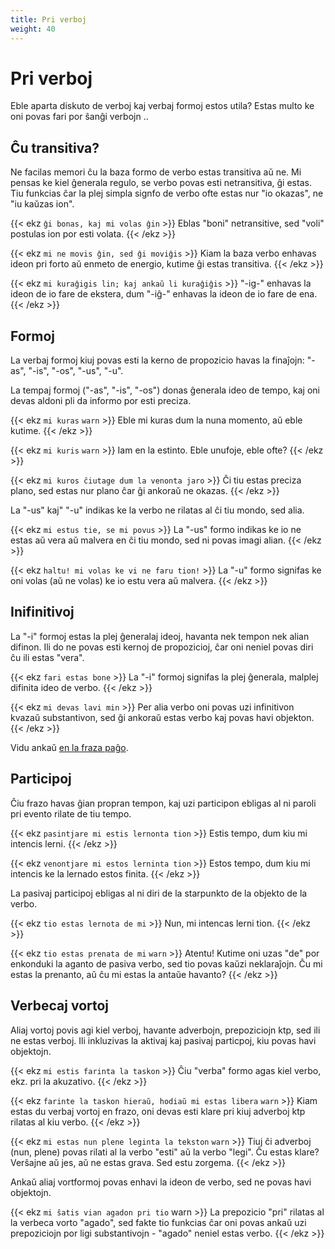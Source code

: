 ```yaml
---
title: Pri verboj
weight: 40
---
```


# Pri verboj

Eble aparta diskuto de verboj kaj verbaj formoj estos utila? Estas multo ke oni povas fari por ŝanĝi verbojn ..

## Ĉu transitiva?

Ne facilas memori ĉu la baza formo de verbo estas transitiva aŭ ne. Mi pensas ke kiel ĝenerala regulo, se verbo povas esti netransitiva, ĝi estas. Tiu funkcias ĉar la plej simpla signfo de verbo ofte estas nur "io okazas", ne "iu kaŭzas ion".

{{< ekz `ĝi bonas, kaj mi volas ĝin` >}}
Eblas "boni" netransitive, sed "voli" postulas ion por esti volata.
{{< /ekz >}}

{{< ekz `mi ne movis ĝin, sed ĝi moviĝis` >}}
Kiam la baza verbo enhavas ideon pri forto aŭ enmeto de energio, kutime ĝi estas transitiva.
{{< /ekz >}}

{{< ekz `mi kuraĝigis lin; kaj ankaŭ li kuraĝiĝis` >}}
"-ig-" enhavas la ideon de io fare de ekstera, dum "-iĝ-" enhavas la ideon de io fare de ena.
{{< /ekz >}}

## Formoj

La verbaj formoj kiuj povas esti la kerno de propozicio havas la finaĵojn: "-as", "-is", "-os", "-us", "-u".

La tempaj formoj ("-as", "-is", "-os") donas ĝenerala ideo de tempo, kaj oni devas aldoni pli da informo por esti preciza.

{{< ekz `mi kuras` `warn` >}}
Eble mi kuras dum la nuna momento, aŭ eble kutime.
{{< /ekz >}}

{{< ekz `mi kuris` `warn` >}}
Iam en la estinto. Eble unufoje, eble ofte?
{{< /ekz >}}

{{< ekz `mi kuros ĉiutage dum la venonta jaro` >}}
Ĉi tiu estas preciza plano, sed estas nur plano ĉar ĝi ankoraŭ ne okazas.
{{< /ekz >}}

La "-us" kaj" "-u" indikas ke la verbo ne rilatas al ĉi tiu mondo, sed alia.

{{< ekz `mi estus tie, se mi povus` >}}
La "-us" formo indikas ke io ne estas aŭ vera aŭ malvera en ĉi tiu mondo, sed ni povas imagi alian.
{{< /ekz >}}

{{< ekz `haltu! mi volas ke vi ne faru tion!` >}}
La "-u" formo signifas ke oni volas (aŭ ne volas) ke io estu vera aŭ malvera.
{{< /ekz >}}

## Inifinitivoj

La "-i" formoj estas la plej ĝeneralaj ideoj, havanta nek tempon nek alian difinon. Ili do ne povas esti kernoj de propozicioj, ĉar oni neniel povas diri ĉu ili estas "vera".

{{< ekz `fari estas bone` >}}
La "-i" formoj signifas la plej ĝenerala, malplej difinita ideo de verbo.
{{< /ekz >}}

{{< ekz `mi devas lavi min` >}}
Per alia verbo oni povas uzi infinitivon kvazaŭ substantivon, sed ĝi ankoraŭ estas verbo kaj povas havi objekton.
{{< /ekz >}}

Vidu ankaŭ [en la fraza paĝo](../frazoj#infinitivoj).

## Participoj

Ĉiu frazo havas ĝian propran tempon, kaj uzi participon ebligas al ni paroli pri evento rilate de tiu tempo.

{{< ekz `pasintjare mi estis lernonta tion` >}}
Estis tempo, dum kiu mi intencis lerni.
{{< /ekz >}}

{{< ekz `venontjare mi estos lerninta tion` >}}
Estos tempo, dum kiu mi intencis ke la lernado estos finita.
{{< /ekz >}}

La pasivaj participoj ebligas al ni diri de la starpunkto de la objekto de la verbo.

{{< ekz `tio estas lernota de mi` >}}
Nun, mi intencas lerni tion.
{{< /ekz >}}

{{< ekz `tio estas prenata de mi` `warn` >}}
Atentu! Kutime oni uzas "de" por enkonduki la aganto de pasiva verbo, sed tio povas kaŭzi neklaraĵojn. Ĉu mi estas la prenanto, aŭ ĉu mi estas la antaŭe havanto?
{{< /ekz >}}

## Verbecaj vortoj

Aliaj vortoj povis agi kiel verboj, havante adverbojn, prepoziciojn ktp, sed ili ne estas verboj. Ili inkluzivas la aktivaj kaj pasivaj particpoj, kiu povas havi objektojn.

{{< ekz `mi estis farinta la taskon` >}}
Ĉiu "verba" formo agas kiel verbo, ekz. pri la akuzativo.
{{< /ekz >}}

{{< ekz `farinte la taskon hieraŭ, hodiaŭ mi estas libera` `warn` >}}
Kiam estas du verbaj vortoj en frazo, oni devas esti klare pri kiuj adverboj ktp rilatas al kiu verbo.
{{< /ekz >}}

{{< ekz `mi estas nun plene leginta la tekston` `warn` >}}
Tiuj ĉi adverboj (nun, plene) povas rilati al la verbo "esti" aŭ la verbo "legi". Ĉu estas klare? Verŝajne aŭ jes, aŭ ne estas grava. Sed estu zorgema.
{{< /ekz >}}

Ankaŭ aliaj vortformoj povas enhavi la ideon de verbo, sed ne povas havi objektojn.

{{< ekz `mi ŝatis vian agadon pri tio` warn >}}
La prepozicio "pri" rilatas al la verbeca vorto "agado", sed fakte tio funkcias ĉar oni povas ankaŭ uzi prepoziciojn por ligi substantivojn - "agado" neniel estas verbo.
{{< /ekz >}}
